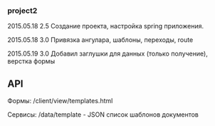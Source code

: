 ### project2

2015.05.18 2.5 Создание проекта, настройка spring приложения.

2015.05.18 3.0 Привязка ангулара, шаблоны, переходы, route

2015.05.19 3.0 Добавил заглушки для данных (только получение), верстка формы

## API

Формы:
/client/view/templates.html

Сервисы:
/data/template - JSON список шаблонов документов
